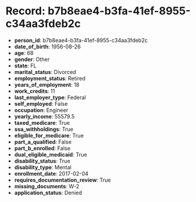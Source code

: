 # Record: b7b8eae4-b3fa-41ef-8955-c34aa3fdeb2c

- **person_id**: b7b8eae4-b3fa-41ef-8955-c34aa3fdeb2c
- **date_of_birth**: 1956-08-26
- **age**: 68
- **gender**: Other
- **state**: FL
- **marital_status**: Divorced
- **employment_status**: Retired
- **years_of_employment**: 18
- **work_credits**: 11
- **last_employer_type**: Federal
- **self_employed**: False
- **occupation**: Engineer
- **yearly_income**: 55579.5
- **taxed_medicare**: True
- **ssa_withholdings**: True
- **eligible_for_medicare**: True
- **part_a_qualified**: False
- **part_b_enrolled**: False
- **dual_eligible_medicaid**: True
- **disability_status**: True
- **disability_type**: Mental
- **enrollment_date**: 2017-02-04
- **requires_documentation_review**: True
- **missing_documents**: W-2
- **application_status**: Denied